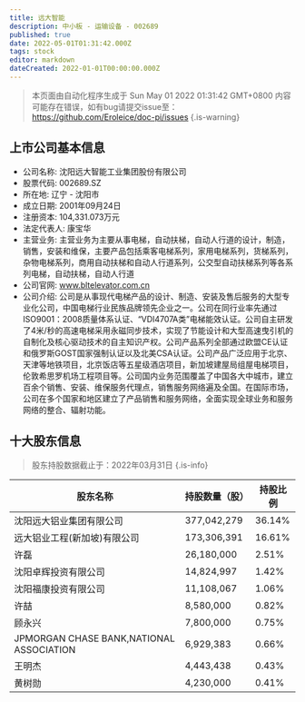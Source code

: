 ```yaml
---
title: 远大智能
description: 中小板 - 运输设备 - 002689
published: true
date: 2022-05-01T01:31:42.000Z
tags: stock
editor: markdown
dateCreated: 2022-01-01T00:00:00.000Z
---
```


> 本页面由自动化程序生成于 Sun May 01 2022 01:31:42 GMT+0800
> 内容可能存在错误，如有bug请提交issue至：https://github.com/Eroleice/doc-pi/issues
{.is-warning}

## 上市公司基本信息
- 公司名称: 沈阳远大智能工业集团股份有限公司
- 股票代码: 002689.SZ
- 所在地: 辽宁 - 沈阳市
- 成立日期: 2001年09月24日
- 注册资本: 104,331.073万元
- 法定代表人: 康宝华
- 主营业务: 主营业务为主要从事电梯，自动扶梯，自动人行道的设计，制造，销售，安装和维保，主要产品包括乘客电梯系列，家用电梯系列，货梯系列，杂物电梯系列，商用自动扶梯和自动人行道系列，公交型自动扶梯系列等各系列电梯，自动扶梯，自动人行道
- 公司官网: www.bltelevator.com.cn
- 公司介绍: 公司是从事现代电梯产品的设计、制造、安装及售后服务的大型专业化公司，中国电梯行业民族品牌领先企业之一。公司在同行业率先通过ISO9001：2008质量体系认证、“VDI4707A类”电梯能效认证。公司自主研发了4米/秒的高速电梯采用永磁同步技术，实现了节能设计和大型高速曳引机的自制化及核心驱动技术的自主知识产权。公司产品系列全部通过欧盟CE认证和俄罗斯GOST国家强制认证以及北美CSA认证。公司产品广泛应用于北京、天津等地铁项目，北京饭店等五星级酒店项目，新加坡建屋局组屋电梯项目，伦敦希思罗机场工程项目等。公司国内业务范围覆盖了中国各大中城市，建立百余个销售、安装、维保服务代理点，销售服务网络遍及全国。在国际市场，公司在多个国家和地区建立了产品销售和服务网络，全面实现全球业务和服务网络的整合、辐射功能。


## 十大股东信息
> 股东持股数据截止于：2022年03月31日
{.is-info}

| 股东名称 | 持股数量（股） | 持股比例 |
| --- | --- | --- |
| 沈阳远大铝业集团有限公司 | 377,042,279 | 36.14% |
| 远大铝业工程(新加坡)有限公司 | 173,306,391 | 16.61% |
| 许磊 | 26,180,000 | 2.51% |
| 沈阳卓辉投资有限公司 | 14,824,997 | 1.42% |
| 沈阳福康投资有限公司 | 11,108,067 | 1.06% |
| 许喆 | 8,580,000 | 0.82% |
| 顾永兴 | 7,800,000 | 0.75% |
| JPMORGAN CHASE BANK,NATIONAL ASSOCIATION | 6,929,383 | 0.66% |
| 王明杰 | 4,443,438 | 0.43% |
| 黄树勋 | 4,230,000 | 0.41% |





